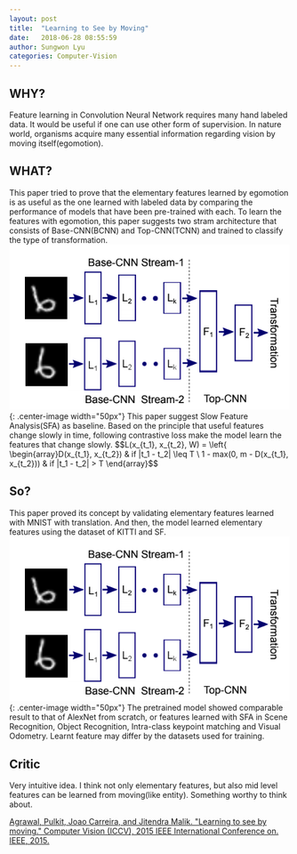 ```yaml
---
layout: post
title:  "Learning to See by Moving"
date:   2018-06-28 08:55:59
author: Sungwon Lyu
categories: Computer-Vision
---
```


## WHY? 
Feature learning in Convolution Neural Network requires many hand labeled data. It would be useful if one can use other form of supervision. In nature world, organisms acquire many essential information regarding vision by moving itself(egomotion).

## WHAT?
This paper tried to prove that the elementary features learned by egomotion is as useful as the one learned with labeled data by comparing the performance of models that have been pre-trained with each. To learn the features with egomotion, this paper suggests two stram architecture that consists of Base-CNN(BCNN) and Top-CNN(TCNN) and trained to classify the type of transformation.
![image](/assets/images/lsm1.png){: .center-image width="50px"}
This paper suggest Slow Feature Analysis(SFA) as baseline. Based on the principle that useful features change slowly in time, following contrastive loss make the model learn the features that change slowly. 
$$L(x_{t_1}, x_{t_2}, W) = \left{ \begin{array}D(x_{t_1}, x_{t_2}) & if |t_1 - t_2| \leq T \\ 1 - max(0, m - D(x_{t_1}, x_{t_2})) & if |t_1 - t_2| > T \end{array}$$

## So?
This paper proved its concept by validating elementary features learned with MNIST with translation. And then, the model learned elementary features using the dataset of KITTI and SF. 
![image](/assets/images/lsm1.png){: .center-image width="50px"}
The pretrained model showed comparable result to that of AlexNet from scratch, or features learned with SFA in Scene Recognition, Object Recognition, Intra-class keypoint matching and Visual Odometry. 
Learnt feature may differ by the datasets used for training. 

## Critic
Very intuitive idea. I think not only elementary features, but also mid level features can be learned from moving(like entity). Something worthy to think about. 

[Agrawal, Pulkit, Joao Carreira, and Jitendra Malik. "Learning to see by moving." Computer Vision (ICCV), 2015 IEEE International Conference on. IEEE, 2015.](https://www.cv-foundation.org/openaccess/content_iccv_2015/papers/Agrawal_Learning_to_See_ICCV_2015_paper.pdf)